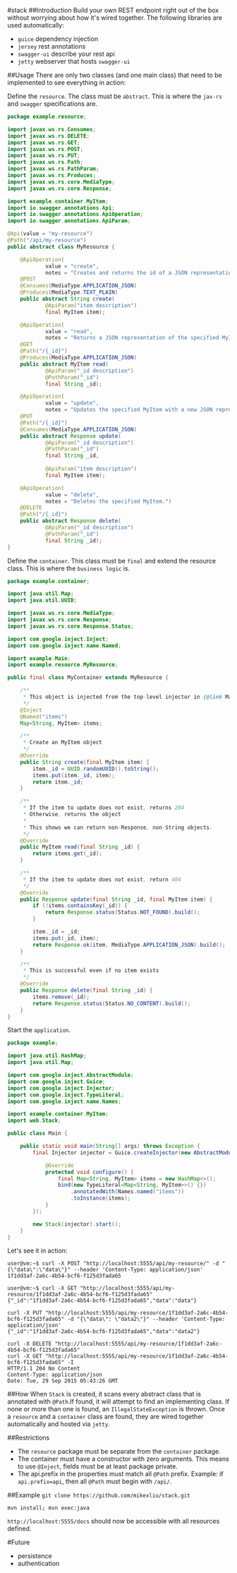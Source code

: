#stack
##Introduction
Build your own REST endpoint right out of the box without worrying about how it's wired together. The following libraries are used automatically:
* `guice` dependency injection
* `jersey` rest annotations
* `swagger-ui` describe your rest api
* `jetty` webserver that hosts `swagger-ui`

##Usage
There are only two classes (and one main class) that need to be implemented to see everything in action:

Define the `resource`. The class must be `abstract`. This is where the `jax-rs` and `swagger` specifications are.
```java
package example.resource;

import javax.ws.rs.Consumes;
import javax.ws.rs.DELETE;
import javax.ws.rs.GET;
import javax.ws.rs.POST;
import javax.ws.rs.PUT;
import javax.ws.rs.Path;
import javax.ws.rs.PathParam;
import javax.ws.rs.Produces;
import javax.ws.rs.core.MediaType;
import javax.ws.rs.core.Response;

import example.container.MyItem;
import io.swagger.annotations.Api;
import io.swagger.annotations.ApiOperation;
import io.swagger.annotations.ApiParam;

@Api(value = "my-resource")
@Path("/api/my-resource")
public abstract class MyResource {

    @ApiOperation(
            value = "create",
            notes = "Creates and returns the id of a JSON representation of MyItem.")
    @POST
    @Consumes(MediaType.APPLICATION_JSON)
    @Produces(MediaType.TEXT_PLAIN)
    public abstract String create(
            @ApiParam("item description")
            final MyItem item);

    @ApiOperation(
            value = "read",
            notes = "Returns a JSON representation of the specified MyItem.")
    @GET
    @Path("/{_id}")
    @Produces(MediaType.APPLICATION_JSON)
    public abstract MyItem read(
            @ApiParam("_id description")
            @PathParam("_id")
            final String _id);

    @ApiOperation(
            value = "update",
            notes = "Updates the specified MyItem with a new JSON representation.")
    @PUT
    @Path("/{_id}")
    @Consumes(MediaType.APPLICATION_JSON)
    public abstract Response update(
            @ApiParam("_id description")
            @PathParam("_id")
            final String _id,
            
            @ApiParam("item description")
            final MyItem item);

    @ApiOperation(
            value = "delete",
            notes = "Deletes the specified MyItem.")
    @DELETE
    @Path("/{_id}")
    public abstract Response delete(
            @ApiParam("_id description")
            @PathParam("_id")
            final String _id);
}
```

Define the `container`. This class must be `final` and extend the resource class. This is where the `business logic` is.
```java
package example.container;

import java.util.Map;
import java.util.UUID;

import javax.ws.rs.core.MediaType;
import javax.ws.rs.core.Response;
import javax.ws.rs.core.Response.Status;

import com.google.inject.Inject;
import com.google.inject.name.Named;

import example.Main;
import example.resource.MyResource;

public final class MyContainer extends MyResource {

    /**
     * This object is injected from the top-level injector in {@link Main}.
     */
    @Inject
    @Named("items")
    Map<String, MyItem> items;

    /**
     * Create an MyItem object
     */
    @Override
    public String create(final MyItem item) {
        item._id = UUID.randomUUID().toString();
        items.put(item._id, item);
        return item._id;
    }

    /**
     * If the item to update does not exist, returns 204
     * Otherwise, returns the object
     * 
     * This shows we can return non-Response, non-String objects.
     */
    @Override
    public MyItem read(final String _id) {
        return items.get(_id);
    }

    /**
     * If the item to update does not exist, return 404
     */
    @Override
    public Response update(final String _id, final MyItem item) {
        if (!items.containsKey(_id)) {
            return Response.status(Status.NOT_FOUND).build();
        }

        item._id = _id;
        items.put(_id, item);
        return Response.ok(item, MediaType.APPLICATION_JSON).build();
    }

    /**
     * This is successful even if no item exists
     */
    @Override
    public Response delete(final String _id) {
        items.remove(_id);
        return Response.status(Status.NO_CONTENT).build();
    }
}
```

Start the `application`.
```java
package example;

import java.util.HashMap;
import java.util.Map;

import com.google.inject.AbstractModule;
import com.google.inject.Guice;
import com.google.inject.Injector;
import com.google.inject.TypeLiteral;
import com.google.inject.name.Names;

import example.container.MyItem;
import web.Stack;

public class Main {

    public static void main(String[] args) throws Exception {
        final Injector injector = Guice.createInjector(new AbstractModule() {

            @Override
            protected void configure() {
                final Map<String, MyItem> items = new HashMap<>();
                bind(new TypeLiteral<Map<String, MyItem>>() {})
                    .annotatedWith(Names.named("items"))
                    .toInstance(items);
            }
        });

        new Stack(injector).start();
    }
}
```

Let's see it in action:
```
user@vm:~$ curl -X POST "http://localhost:5555/api/my-resource/" -d "{\"data\":\"data\"}" --header 'Content-Type: application/json'
1f1dd3af-2a6c-4b54-bcf6-f125d3fada65
```
```
user@vm:~$ curl -X GET "http://localhost:5555/api/my-resource/1f1dd3af-2a6c-4b54-bcf6-f125d3fada65"
{"_id":"1f1dd3af-2a6c-4b54-bcf6-f125d3fada65","data":"data"}
```
```
curl -X PUT "http://localhost:5555/api/my-resource/1f1dd3af-2a6c-4b54-bcf6-f125d3fada65" -d "{\"data\": \"data2\"}" --header 'Content-Type: application/json'
{"_id":"1f1dd3af-2a6c-4b54-bcf6-f125d3fada65","data":"data2"}
```
```
curl -X DELETE "http://localhost:5555/api/my-resource/1f1dd3af-2a6c-4b54-bcf6-f125d3fada65"
curl -X GET "http://localhost:5555/api/my-resource/1f1dd3af-2a6c-4b54-bcf6-f125d3fada65" -I
HTTP/1.1 204 No Content
Content-Type: application/json
Date: Tue, 29 Sep 2015 05:43:26 GMT
```

##How
When `Stack` is created, it scans every abstract class that is annotated with `@Path`.If found, it will attempt to find 
an implementing class. If none or more than one is found, an `IllegalStateException` is thrown. 
Once a `resource` and a `container` class are found, they are wired together automatically and hosted via `jetty`.

##Restrictions
* The `resource` package must be separate from the `container` package.
* The container must have a constructor with zero arguments. This means to use `@Inject`, fields must be at least package private.
* The api.prefix in the properties must match all `@Path` prefix. Example: if `api.prefix=api`, then all `@Path` must begin with `/api/`.

##Example
`git clone https://github.com/mikexliu/stack.git`

`mvn install; mvn exec:java`

`http://localhost:5555/docs` should now be accessible with all resources defined.

#Future
* persistence
* authentication
